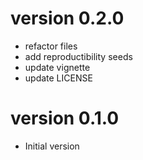 # version 0.2.0

- refactor files 
- add reproductibility seeds
- update vignette
- update LICENSE

# version 0.1.0

- Initial version